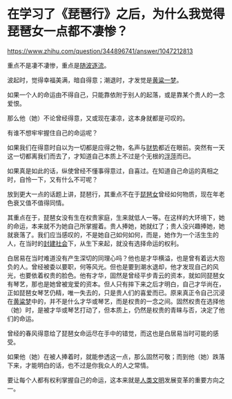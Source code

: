 # 在学习了《琵琶行》之后，为什么我觉得琵琶女一点都不凄惨？

https://www.zhihu.com/question/344896741/answer/1047212813

重点不是凄不凄惨，重点是[随波逐流](https://www.zhihu.com/search?q=%E9%9A%8F%E6%B3%A2%E9%80%90%E6%B5%81&search_source=Entity&hybrid_search_source=Entity&hybrid_search_extra=%7B%22sourceType%22%3A%22answer%22%2C%22sourceId%22%3A1047212813%7D)。

波起时，觉得幸福美满，暗自得意；潮退时，才发觉是[黄粱一梦](https://www.zhihu.com/search?q=%E9%BB%84%E7%B2%B1%E4%B8%80%E6%A2%A6&search_source=Entity&hybrid_search_source=Entity&hybrid_search_extra=%7B%22sourceType%22%3A%22answer%22%2C%22sourceId%22%3A1047212813%7D)。

如果一个人的命运由不得自己，只能靠依附于别人的起落，或是靠某个贵人的一念爱恨。

那么他（她）不论曾经得意，又或现在凄凉，这本身就都是可叹的。

有谁不想牢牢握住自己的命运呢？

  

如果我们在得意时自以为一切都是应得之物，名声与[财势](https://www.zhihu.com/search?q=%E8%B4%A2%E5%8A%BF&search_source=Entity&hybrid_search_source=Entity&hybrid_search_extra=%7B%22sourceType%22%3A%22answer%22%2C%22sourceId%22%3A1047212813%7D)都近在眼前。突然有一天这一切都离我们而去了，才知道自己本质上不过是个无根的[浮萍](https://www.zhihu.com/search?q=%E6%B5%AE%E8%90%8D&search_source=Entity&hybrid_search_source=Entity&hybrid_search_extra=%7B%22sourceType%22%3A%22answer%22%2C%22sourceId%22%3A1047212813%7D)而已。

如果真是如此的话，纵使曾经不懂事得意过，自喜过。在知道自己命运的真相之时，自怜一下，又有什么不可呢？

  

放到更大一点的话题上讲，琵琶行，其重点不在于[琵琶女](https://www.zhihu.com/search?q=%E7%90%B5%E7%90%B6%E5%A5%B3&search_source=Entity&hybrid_search_source=Entity&hybrid_search_extra=%7B%22sourceType%22%3A%22answer%22%2C%22sourceId%22%3A1047212813%7D)曾经如何物质，现在年老色衰又值不值得同情。

其重点在于，琵琶女没有生在权贵家庭，生来就低人一等。在这样的大环境下，她的命运，本来就不为她自己所掌握着。贵人捧她，她就红了；贵人没兴趣捧她，她就衰落了。我们应当感叹的，不是她自己如何如何，而是，她作为一个活生生的人，在当时的[封建社会](https://www.zhihu.com/search?q=%E5%B0%81%E5%BB%BA%E7%A4%BE%E4%BC%9A&search_source=Entity&hybrid_search_source=Entity&hybrid_search_extra=%7B%22sourceType%22%3A%22answer%22%2C%22sourceId%22%3A1047212813%7D)下，从生下来起，就没有选择命运的权利。

  

白居易在当时难道没有产生深切的同理心吗？他也是才华横溢，也是曾有着远大抱负的人。曾经被委以要职，何等风光。但也是要到潮水退却，他才发现自己的风光，也要依着权贵的脸色。他有才华，固然是曾经平步青云的资本，就如同琵琶女有琴艺，那也是她曾被宠爱的资本。但人只有摔下来之后才明白，自己才华尚在，正如琵琶女琴艺仍精，唯一失去的，只是贵人们的喜爱而已。原来真正令自己沉浸在[黄粱梦](https://www.zhihu.com/search?q=%E9%BB%84%E7%B2%B1%E6%A2%A6&search_source=Entity&hybrid_search_source=Entity&hybrid_search_extra=%7B%22sourceType%22%3A%22answer%22%2C%22sourceId%22%3A1047212813%7D)中的，并不是什么才华或琴艺，而是权贵的一念之间。固然权贵在选择他（她）时，是被才华或琴艺打动了，但本质上，仍然是权贵的青睐与否，决定了他们的命运。

曾经的春风得意给了琵琶女命运尽在手中的错觉，而这也是白居易当时可能的感受。

如果他（她）在被人捧着时，就能参透这一点，那么固然可敬；而到他（她）跌落下来，才能明白的话，也不过是你我众人的人之常情。

要让每个人都有权利掌握自己的命运，这本来就是[人类文明](https://www.zhihu.com/search?q=%E4%BA%BA%E7%B1%BB%E6%96%87%E6%98%8E&search_source=Entity&hybrid_search_source=Entity&hybrid_search_extra=%7B%22sourceType%22%3A%22answer%22%2C%22sourceId%22%3A1047212813%7D)发展变革的重要方向之一。